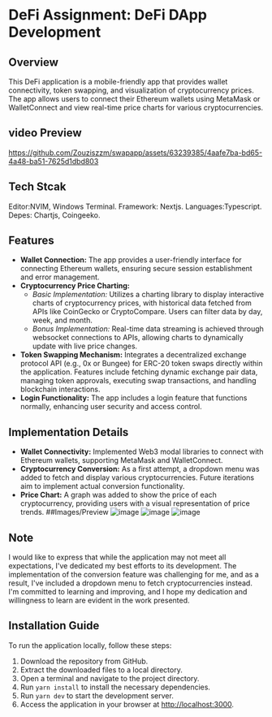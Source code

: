 # DeFi Assignment: DeFi DApp Development

## Overview
This DeFi application is a mobile-friendly app that provides wallet connectivity, token swapping, and visualization of cryptocurrency prices. The app allows users to connect their Ethereum wallets using MetaMask or WalletConnect and view real-time price charts for various cryptocurrencies.
  
## video Preview


https://github.com/Zouziszzm/swapapp/assets/63239385/4aafe7ba-bd65-4a48-ba51-7625d1dbd803



## Tech Stcak
Editor:NVIM, Windows Terminal.
Framework: Nextjs.
Languages:Typescript.
Depes: Chartjs, Coingeeko.


## Features
- **Wallet Connection:** The app provides a user-friendly interface for connecting Ethereum wallets, ensuring secure session establishment and error management.
- **Cryptocurrency Price Charting:**
  - *Basic Implementation:* Utilizes a charting library to display interactive charts of cryptocurrency prices, with historical data fetched from APIs like CoinGecko or CryptoCompare. Users can filter data by day, week, and month.
  - *Bonus Implementation:* Real-time data streaming is achieved through websocket connections to APIs, allowing charts to dynamically update with live price changes.
- **Token Swapping Mechanism:** Integrates a decentralized exchange protocol API (e.g., 0x or Bungee) for ERC-20 token swaps directly within the application. Features include fetching dynamic exchange pair data, managing token approvals, executing swap transactions, and handling blockchain interactions.
- **Login Functionality:** The app includes a login feature that functions normally, enhancing user security and access control.

## Implementation Details
- **Wallet Connectivity:** Implemented Web3 modal libraries to connect with Ethereum wallets, supporting MetaMask and WalletConnect.
- **Cryptocurrency Conversion:** As a first attempt, a dropdown menu was added to fetch and display various cryptocurrencies. Future iterations aim to implement actual conversion functionality.
- **Price Chart:** A graph was added to show the price of each cryptocurrency, providing users with a visual representation of price trends.
##Images/Preview
![image](https://github.com/Zouziszzm/swapapp/assets/63239385/c3227ebb-ac7b-4cdc-8298-fe913922ebb3)
![image](https://github.com/Zouziszzm/swapapp/assets/63239385/0d00a093-cf65-43ff-a078-2ef8c374cc86)
![image](https://github.com/Zouziszzm/swapapp/assets/63239385/69cc1ab1-f1c9-4015-b8af-fdfc70beb148)


## Note
I would like to express that while the application may not meet all expectations, I've dedicated my best efforts to its development. The implementation of the conversion feature was challenging for me, and as a result, I've included a dropdown menu to fetch cryptocurrencies instead. I'm committed to learning and improving, and I hope my dedication and willingness to learn are evident in the work presented.

## Installation Guide
To run the application locally, follow these steps:
1. Download the repository from GitHub.
2. Extract the downloaded files to a local directory.
3. Open a terminal and navigate to the project directory.
4. Run `yarn install` to install the necessary dependencies.
5. Run `yarn dev` to start the development server.
6. Access the application in your browser at [http://localhost:3000](http://localhost:3000).

